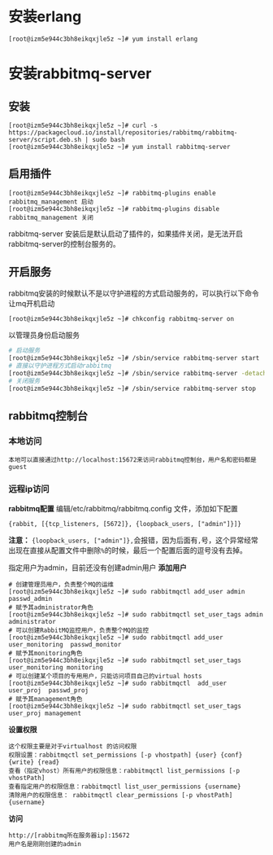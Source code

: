 # 安装erlang
```vim shell
[root@izm5e944c3bh8eikqxjle5z ~]# yum install erlang
```

# 安装rabbitmq-server
## 安装
```vim shell
[root@izm5e944c3bh8eikqxjle5z ~]# curl -s https://packagecloud.io/install/repositories/rabbitmq/rabbitmq-server/script.deb.sh | sudo bash
[root@izm5e944c3bh8eikqxjle5z ~]# yum install rabbitmq-server
```
## 启用插件
```vim shell
[root@izm5e944c3bh8eikqxjle5z ~]# rabbitmq-plugins enable rabbitmq_management 启动
[root@izm5e944c3bh8eikqxjle5z ~]# rabbitmq-plugins disable rabbitmq_management 关闭
```
rabbitmq-server 安装后是默认启动了插件的，如果插件关闭，是无法开启rabbitmq-server的控制台服务的。
## 开启服务
rabbitmq安装的时候默认不是以守护进程的方式启动服务的，可以执行以下命令让mq开机启动
```sh
[root@izm5e944c3bh8eikqxjle5z ~]# chkconfig rabbitmq-server on
```
以管理员身份启动服务
```sh
# 启动服务
[root@izm5e944c3bh8eikqxjle5z ~]# /sbin/service rabbitmq-server start
# 直接以守护进程方式启动rabbitmq
[root@izm5e944c3bh8eikqxjle5z ~]# /sbin/service rabbitmq-server -detached
# 关闭服务
[root@izm5e944c3bh8eikqxjle5z ~]# /sbin/service rabbitmq-server stop
```
## rabbitmq控制台
### 本地访问
    本地可以直接通过http://localhost:15672来访问rabbitmq控制台，用户名和密码都是guest
### 远程ip访问
**rabbitmq配置**
编辑/etc/rabbitmq/rabbitmq.config 文件，添加如下配置
```vim shell
{rabbit, [{tcp_listeners, [5672]}, {loopback_users, ["admin"]}]}
```

**注意：** `{loopback_users, ["admin"]},`会报错，因为后面有`,`号，这个异常经常出现在直接从配置文件中删除`%`的时候，最后一个配置后面的逗号没有去掉。

指定用户为admin，目前还没有创建admin用户
**添加用户**
```vim shell
# 创建管理员用户，负责整个MQ的运维
[root@izm5e944c3bh8eikqxjle5z ~]# sudo rabbitmqctl add_user admin passwd_admin 
# 赋予其administrator角色
[root@izm5e944c3bh8eikqxjle5z ~]# sudo rabbitmqctl set_user_tags admin administrator 
# 可以创建RabbitMQ监控用户，负责整个MQ的监控
[root@izm5e944c3bh8eikqxjle5z ~]# sudo rabbitmqctl add_user  user_monitoring  passwd_monitor  
# 赋予其monitoring角色
[root@izm5e944c3bh8eikqxjle5z ~]# sudo rabbitmqctl set_user_tags user_monitoring monitoring  
# 可以创建某个项目的专用用户，只能访问项目自己的virtual hosts
[root@izm5e944c3bh8eikqxjle5z ~]# sudo rabbitmqctl  add_user  user_proj  passwd_proj  
# 赋予其management角色
[root@izm5e944c3bh8eikqxjle5z ~]# sudo rabbitmqctl set_user_tags user_proj management 
```
**设置权限**    

    这个权限主要是对于virtualhost 的访问权限    
    权限设置：rabbitmqctl set_permissions [-p vhostpath] {user} {conf} {write} {read} 
    查看（指定vhost）所有用户的权限信息：rabbitmqctl list_permissions [-p vhostPath]
    查看指定用户的权限信息：rabbitmqctl list_user_permissions {username}    
    清除用户的权限信息： rabbitmqctl clear_permissions [-p vhostPath] {username}    
**访问**    

    http://[rabbitmq所在服务器ip]:15672     
    用户名是刚刚创建的admin

